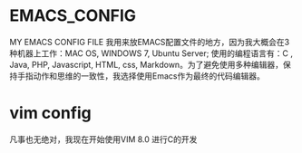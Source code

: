 # EMACS_CONFIG
MY EMACS CONFIG FILE
我用来放EMACS配置文件的地方，因为我大概会在3种机器上工作：MAC OS, WINDOWS 7, Ubuntu Server; 使用的编程语言有：C , Java, PHP, Javascript, HTML, css, Markdown。为了避免使用多种编辑器，保持手指动作和思维的一致性，我选择使用Emacs作为最终的代码编辑器。

# vim config
凡事也无绝对，我现在开始使用VIM 8.0 进行C的开发
